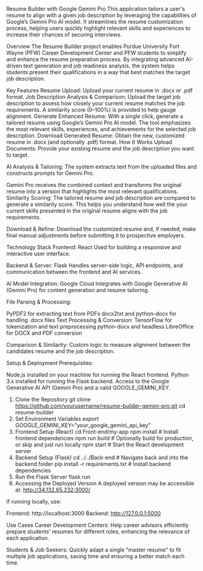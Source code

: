 Resume Builder with Google Gemini Pro
This application tailors a user's resume to align with a given job description by leveraging the capabilities of Google’s Gemini Pro AI model. It streamlines the resume customization process, helping users quickly highlight relevant skills and experiences to increase their chances of securing interviews.



Overview
The Resume Builder project enables Purdue University Fort Wayne (PFW) Career Development Center and PFW students to simplify and enhance the resume preparation process. By integrating advanced AI-driven text generation and job readiness analysis, the system helps students present their qualifications in a way that best matches the target job description.

Key Features
Resume Upload:
Upload your current resume in .docx or .pdf format.
Job Description Analysis & Comparison:
Upload the target job description to assess how closely your current resume matches the job requirements.
A similarity score (0–100%) is provided to help gauge alignment.
Generate Enhanced Resume:
With a single click, generate a tailored resume using Google’s Gemini Pro AI model. The tool emphasizes the most relevant skills, experiences, and achievements for the selected job description.
Download Generated Resume:
Obtain the new, customized resume in .docx (and optionally .pdf) format.
How It Works
Upload Documents:
Provide your existing resume and the job description you want to target.

AI Analysis & Tailoring:
The system extracts text from the uploaded files and constructs prompts for Gemini Pro.

Gemini Pro receives the combined context and transforms the original resume into a version that highlights the most relevant qualifications.
Similarity Scoring:
The tailored resume and job description are compared to generate a similarity score. This helps you understand how well the your current skills presented in the original resume aligns with the job requirements.

Download & Refine:
Download the customized resume and, if needed, make final manual adjustments before submitting it to prospective employers.

Technology Stack
Frontend:
React
Used for building a responsive and interactive user interface.

Backend & Server:
Flask
Handles server-side logic, API endpoints, and communication between the frontend and AI services.

AI Model Integration:
Google Cloud
Integrates with Google Generative AI (Gemini Pro) for content generation and resume tailoring.

File Parsing & Processing:

PyPDF2 for extracting text from PDFs
docx2txt and python-docx for handling .docx files
Text Processing & Conversion:
TensorFlow for tokenization and text preprocessing
python-docx and headless LibreOffice for DOCX and PDF conversion

Comparison & Similarity: Custom logic to measure alignment between the candidates resume and the job description.

Setup & Deployment
Prerequisites:

Node.js installed on your machine for running the React frontend.
Python 3.x installed for running the Flask backend.
Access to the Google Generative AI API (Gemini Pro) and a valid GOOGLE_GEMINI_KEY.
1. Clone the Repository
git clone https://github.com/yourusername/resume-builder-gemini-pro.git
cd resume-builder
2. Set Environment Variables
export GOOGLE_GEMINI_KEY="your_google_gemini_api_key"
3. Frontend Setup (React)
cd Front-end/my-app
npm install    # Install frontend dependencies
npm run build  # Optionally build for production, or skip and just run locally
npm start      # Start the React development server
4. Backend Setup (Flask)
cd ../../Back-end   # Navigate back and into the backend folder
pip install -r requirements.txt   # Install backend dependencies
5. Run the Flask Server
flask run
6. Accessing the Deployed Version
A deployed version may be accessible at: http://34.132.65.232:3000/

If running locally, use:

Frontend: http://localhost:3000 Backend: http://127.0.0.1:5000

Use Cases
Career Development Centers: Help career advisors efficiently prepare students' resumes for different roles, enhancing the relevance of each application.

Students & Job Seekers:
Quickly adapt a single "master resume" to fit multiple job applications, saving time and ensuring a better match each time.
